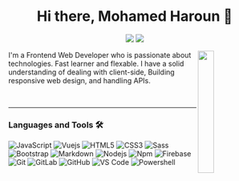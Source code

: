 <h1 align="center"> Hi there, Mohamed Haroun 👋 </h1>


<p align="center">
    <a href="https://www.linkedin.com/in/mohamed-haroun-23803521a"><img src="https://img.shields.io/badge/linkedin-%230177B5?style=flat&logo=linkedin&logoColor=white"/></a>
    <a href="https://twitter.com/mohamed89147506"><img src="https://img.shields.io/badge/twitter-%231FA1F1?style=flat&logo=twitter&logoColor=white"/></a>
  </p>
  
  <img src="https://raw.githubusercontent.com/mohamedabusrea/mohamedabusrea/master/profile-img.png" align="right" width="25%"/>

I'm a Frontend Web Developer who is passionate about technologies. Fast learner and flexable.
I have a solid understanding of dealing with client-side, Building responsive web design, and handling APIs.




<br />

---

### Languages and Tools 🛠 

![JavaScript](https://img.shields.io/badge/-JavaScript-%23F7DF1C?style=flat-square&logo=javascript&logoColor=000000&labelColor=%23F7DF1C&color=%23FFCE5A)
![Vuejs]( https://img.shields.io/badge/-Vue-4fc08d?style=flat&logo=Vue.js&logoColor=fff)
![HTML5](https://img.shields.io/badge/-HTML5-%23E44D27?style=flat-square&logo=html5&logoColor=ffffff)
![CSS3](https://img.shields.io/badge/-CSS3-%231572B6?style=flat-square&logo=css3)
![Sass](https://img.shields.io/badge/-Sass-%23CC6699?style=flat-square&logo=sass&logoColor=ffffff)
![Bootstrap](https://img.shields.io/badge/-Bootstrap-563D7C?style=flat-square&logo=Bootstrap)
![Markdown](https://img.shields.io/badge/-Markdown-000000?style=flat-square&logo=markdown)
![Nodejs](https://img.shields.io/badge/-Nodejs-339933?style=flat-square&logo=Node.js&logoColor=ffffff)
![Npm](https://img.shields.io/badge/-npm-CB3837?style=flat-square&logo=npm)
![Firebase](https://img.shields.io/badge/-Firebase-FFCA28?style=flat-square&logo=firebase&logoColor=ffffff)
![Git](https://img.shields.io/badge/-Git-%23F05032?style=flat-square&logo=git&logoColor=%23ffffff)
![GitLab](https://img.shields.io/badge/-GitLab-FCA121?style=flat-square&logo=gitlab)
![GitHub](https://img.shields.io/badge/-GitHub-181717?style=flat-square&logo=github)
![VS Code](http://img.shields.io/badge/-VS%20Code-007ACC?style=flat-square&logo=visual-studio-code&logoColor=ffffff)
![Powershell](http://img.shields.io/badge/-Powershell-5391FE?style=flat-square&logo=powershell&logoColor=ffffff)
